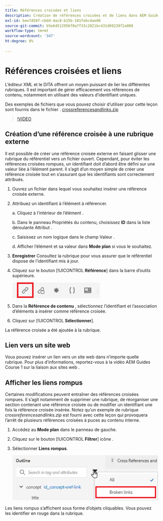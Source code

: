 ```yaml
---
title: Références croisées et liens
description: Création de références croisées et de liens dans AEM Guides
exl-id: bee7d50f-cbdd-4ac8-b15b-101febc4ae80
source-git-commit: b5e64512956f0a7f33c2021bc431d69239f2a088
workflow-type: tm+mt
source-wordcount: '347'
ht-degree: 0%

---
```


# Références croisées et liens

L’éditeur XML et le DITA offrent un moyen puissant de lier les différentes rubriques. Il est important de gérer efficacement vos références de contenu, notamment en utilisant des valeurs d’identifiant uniques.

Des exemples de fichiers que vous pouvez choisir d’utiliser pour cette leçon sont fournis dans le fichier .
[crossreferencesandlinks.zip](assets/crossreferencesandlinks.zip)

>[!VIDEO](https://video.tv.adobe.com/v/342764)

## Création d’une référence croisée à une rubrique externe

Il est possible de créer une référence croisée externe en faisant glisser une rubrique du référentiel vers un fichier ouvert. Cependant, pour éviter les références croisées rompues, un identifiant doit d’abord être défini sur une valeur liée à l’élément parent. Il s’agit d’un moyen simple de créer une référence croisée tout en s’assurant que les identifiants sont correctement attribués.

1. Ouvrez un fichier dans lequel vous souhaitez insérer une référence croisée externe.

2. Attribuez un identifiant à l’élément à référencer.

   a. Cliquez à l’intérieur de l’élément .

   b. Dans le panneau Propriétés du contenu, choisissez **ID** dans la liste déroulante Attribut .

   c. Saisissez un nom logique dans le champ Valeur .

   d. Afficher l’élément et sa valeur dans **Mode plan** si vous le souhaitez.

3. **Enregistrer** Consultez la rubrique pour vous assurer que le référentiel dispose de l’identifiant mis à jour.

4. Cliquez sur le bouton [!UICONTROL **Référence**] dans la barre d’outils supérieure.

   ![Barre d’outils](images/lesson-7/references-icon.png)

5. Dans la **Référence de contenu** , sélectionnez l’identifiant et l’association d’éléments à insérer comme référence croisée.

6. Cliquez sur [!UICONTROL **Sélectionner**].

La référence croisée a été ajoutée à la rubrique.

## Lien vers un site web

Vous pouvez insérer un lien vers un site web dans n’importe quelle rubrique. Pour plus d’informations, reportez-vous à la vidéo AEM Guides Course 1 sur la liaison aux sites web .


## Afficher les liens rompus

Certaines modifications peuvent entraîner des références croisées rompues. Il s’agit notamment de supprimer une rubrique, de réorganiser une section contenant une référence croisée ou de modifier un identifiant une fois la référence croisée insérée. Notez qu’un exemple de rubrique _crossreferencesandlinks.zip_ est fourni avec cette leçon qui provoquera l’arrêt de plusieurs références croisées à puces au contenu interne.

1. Accédez au **Mode plan** dans le panneau de gauche.

2. Cliquez sur le bouton [!UICONTROL **Filtrer**] icône .

3. Sélectionner **Liens rompus**.

   ![Liste déroulante Filtre](images/lesson-7/broken-links.png)

Les liens rompus s’affichent sous forme d’objets cliquables. Vous pouvez les identifier en rouge dans la rubrique.
